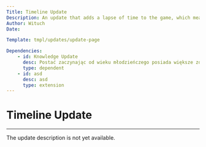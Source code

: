 ```yaml
---
Title: Timeline Update
Description: An update that adds a lapse of time to the game, which measures a character's age, adolescence, and aging
Author: Wituch
Date:

Template: tmpl/updates/update-page

Dependencies:
    - id: Knowledge Update
      desc: Postać zaczynając od wieku młodzieńczego posiada większe zdolności nauki, przez obniżenie wymaganych punktów doświadczenia do oblokowania umiejętności
      type: dependent
    - id: asd
      desc: asd
      type: extension
---
```


# Timeline Update
-----

The update description is not yet available.

<!--Children have limited options for action in the game, but due to the longer life span, they receive more development points + an additional bonus for greater learning abilities-->
